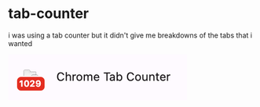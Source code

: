 # tab-counter


i was using a tab counter but it didn't give me breakdowns of the tabs that i wanted

![ahhhh](assets/ahhhh.png)